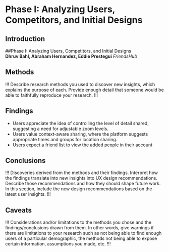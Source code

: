 # Phase I: Analyzing Users, Competitors, and Initial Designs

## Introduction
##Phase I: Analyzing Users, Competitors, and Initial Designs <br>
**Dhruv Bahl, Abraham Hernandez, Eddie Prestegui**
*FriendsHub*


## Methods

!!! Describe research methods you used to discover new insights, which explains the purpose of each. Provide enough detail that someone would be able to faithfully reproduce your research. !!!

## Findings
* Users appreciate the idea of controlling the level of detail shared, suggesting a need for adjustable zoom levels.
* Users value context-aware sharing, where the platform suggests appropriate times and groups for location sharing.
* Users expect a friend list to view the added people in their account 

## Conclusions

!!! Discoveries derived from the methods and their findings. Interpret how the findings translate into new insights into UX design recommendations. Describe those recommendations and how they should shape future work. In this section, include the new design recommendations based on the latest user insights. !!!

## Caveats

!!! Considerations and/or limitations to the methods you chose and the findings/conclusions drawn from them. In other words, give warnings if there are limitations to your research such as not being able to find enough users of a particular demographic, the methods not being able to expose certain information, assumptions you made, etc. !!!
